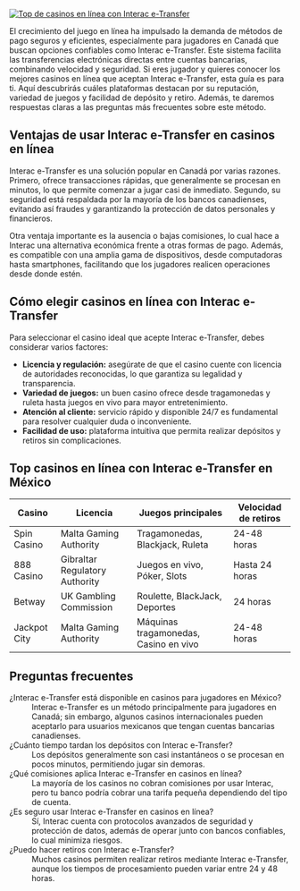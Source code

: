 [![Top de casinos en línea con Interac e-Transfer](https://123-caf.pages.dev/gitsignup.png)](https://vrmoo.ru/Bt82HjjY)

<p>El crecimiento del juego en línea ha impulsado la demanda de métodos de pago seguros y eficientes, especialmente para jugadores en Canadá que buscan opciones confiables como Interac e-Transfer. Este sistema facilita las transferencias electrónicas directas entre cuentas bancarias, combinando velocidad y seguridad. Si eres jugador y quieres conocer los mejores casinos en línea que aceptan Interac e-Transfer, esta guía es para ti. Aquí descubrirás cuáles plataformas destacan por su reputación, variedad de juegos y facilidad de depósito y retiro. Además, te daremos respuestas claras a las preguntas más frecuentes sobre este método.</p>  <h2>Ventajas de usar Interac e-Transfer en casinos en línea</h2> <p>Interac e-Transfer es una solución popular en Canadá por varias razones. Primero, ofrece transacciones rápidas, que generalmente se procesan en minutos, lo que permite comenzar a jugar casi de inmediato. Segundo, su seguridad está respaldada por la mayoría de los bancos canadienses, evitando así fraudes y garantizando la protección de datos personales y financieros.</p> <p>Otra ventaja importante es la ausencia o bajas comisiones, lo cual hace a Interac una alternativa económica frente a otras formas de pago. Además, es compatible con una amplia gama de dispositivos, desde computadoras hasta smartphones, facilitando que los jugadores realicen operaciones desde donde estén.</p>  <h2>Cómo elegir casinos en línea con Interac e-Transfer</h2> <p>Para seleccionar el casino ideal que acepte Interac e-Transfer, debes considerar varios factores:</p> <ul>   <li><strong>Licencia y regulación:</strong> asegúrate de que el casino cuente con licencia de autoridades reconocidas, lo que garantiza su legalidad y transparencia.</li>   <li><strong>Variedad de juegos:</strong> un buen casino ofrece desde tragamonedas y ruleta hasta juegos en vivo para mayor entretenimiento.</li>   <li><strong>Atención al cliente:</strong> servicio rápido y disponible 24/7 es fundamental para resolver cualquier duda o inconveniente.</li>   <li><strong>Facilidad de uso:</strong> plataforma intuitiva que permita realizar depósitos y retiros sin complicaciones.</li> </ul>  <h2>Top casinos en línea con Interac e-Transfer en México</h2> <table>   <thead>     <tr>       <th>Casino</th>       <th>Licencia</th>       <th>Juegos principales</th>       <th>Velocidad de retiros</th>     </tr>   </thead>   <tbody>     <tr>       <td>Spin Casino</td>       <td>Malta Gaming Authority</td>       <td>Tragamonedas, Blackjack, Ruleta</td>       <td>24-48 horas</td>     </tr>     <tr>       <td>888 Casino</td>       <td>Gibraltar Regulatory Authority</td>       <td>Juegos en vivo, Póker, Slots</td>       <td>Hasta 24 horas</td>     </tr>     <tr>       <td>Betway</td>       <td>UK Gambling Commission</td>       <td>Roulette, BlackJack, Deportes</td>       <td>24 horas</td>     </tr>     <tr>       <td>Jackpot City</td>       <td>Malta Gaming Authority</td>       <td>Máquinas tragamonedas, Casino en vivo</td>       <td>24-48 horas</td>     </tr>   </tbody> </table>  <h2>Preguntas frecuentes</h2> <dl>   <dt>¿Interac e-Transfer está disponible en casinos para jugadores en México?</dt>   <dd>Interac e-Transfer es un método principalmente para jugadores en Canadá; sin embargo, algunos casinos internacionales pueden aceptarlo para usuarios mexicanos que tengan cuentas bancarias canadienses.</dd>      <dt>¿Cuánto tiempo tardan los depósitos con Interac e-Transfer?</dt>   <dd>Los depósitos generalmente son casi instantáneos o se procesan en pocos minutos, permitiendo jugar sin demoras.</dd>      <dt>¿Qué comisiones aplica Interac e-Transfer en casinos en línea?</dt>   <dd>La mayoría de los casinos no cobran comisiones por usar Interac, pero tu banco podría cobrar una tarifa pequeña dependiendo del tipo de cuenta.</dd>      <dt>¿Es seguro usar Interac e-Transfer en casinos en línea?</dt>   <dd>Sí, Interac cuenta con protocolos avanzados de seguridad y protección de datos, además de operar junto con bancos confiables, lo cual minimiza riesgos.</dd>      <dt>¿Puedo hacer retiros con Interac e-Transfer?</dt>   <dd>Muchos casinos permiten realizar retiros mediante Interac e-Transfer, aunque los tiempos de procesamiento pueden variar entre 24 y 48 horas.</dd> </dl>
